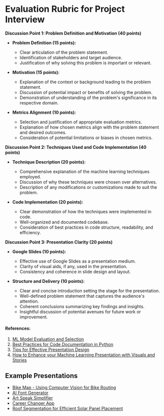 
# Evaluation Rubric for Project Interview

**Discussion Point 1: Problem Definition and Motivation (40 points)**

- **Problem Definition (15 points):** 
  - Clear articulation of the problem statement.
  - Identification of stakeholders and target audience.
  - Justification of why solving this problem is important or relevant.

- **Motivation (15 points):** 
  - Explanation of the context or background leading to the problem statement.
  - Discussion of potential impact or benefits of solving the problem.
  - Demonstration of understanding of the problem's significance in its respective domain.

- **Metrics Alignment (10 points):** 
  - Selection and justification of appropriate evaluation metrics.
  - Explanation of how chosen metrics align with the problem statement and desired outcomes.
  - Consideration of potential limitations or biases in chosen metrics.

**Discussion Point 2: Techniques Used and Code Implementation (40 points)**

- **Technique Description (20 points):** 
  - Comprehensive explanation of the machine learning techniques employed.
  - Discussion of why these techniques were chosen over alternatives.
  - Description of any modifications or customizations made to suit the problem.

- **Code Implementation (20 points):** 
  - Clear demonstration of how the techniques were implemented in code.
  - Well-organized and documented codebase.
  - Consideration of best practices in code structure, readability, and efficiency.

**Discussion Point 3: Presentation Clarity (20 points)**

- **Google Slides (10 points):** 
  - Effective use of Google Slides as a presentation medium.
  - Clarity of visual aids, if any, used in the presentation.
  - Consistency and coherence in slide design and layout.

- **Structure and Delivery (10 points):** 
  - Clear and concise introduction setting the stage for the presentation.
  - Well-defined problem statement that captures the audience's attention.
  - Coherent conclusions summarizing key findings and insights.
  - Insightful discussion of potential avenues for future work or improvement.

#### References:
1. [ML Model Evaluation and Selection](https://neptune.ai/blog/ml-model-evaluation-and-selection)
2. [Best Practices for Code Documentation in Python](https://realpython.com/documenting-python-code/)
3. [Tips for Effective Presentation Design](https://www.youtube.com/watch?v=4TQC83nGv4Y)
4. [How to Enhance your Machine Learning Presentation with Visuals and Stories](https://www.linkedin.com/advice/0/how-do-you-enhance-your-machine-learning-presentation)

## Example Presentations
* [Bike Map - Using Computer Vision for Bike Routing](https://www.youtube.com/watch?v=nNMmz6Ei9Qg)
* [AI Font Generator](https://www.youtube.com/watch?v=nNMmz6Ei9Qg)
* [Art Speak Simplifier](https://www.youtube.com/watch?v=laG4MiNRX54)
* [Career Changer App](https://www.youtube.com/watch?v=laG4MiNRX54)
* [Roof Segmentation for Efficient Solar Panel Placement](https://www.youtube.com/watch?v=8tBwanAYA90)
